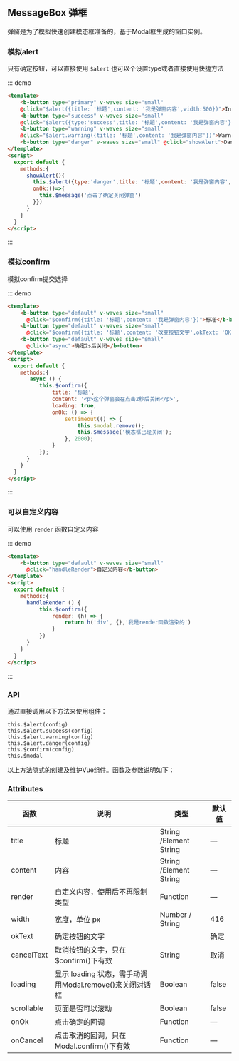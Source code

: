 ## MessageBox 弹框

<template>
    <div style="position: absolute;top:20px;right:40px;width:200px;">
      <b-anchor>
        <b-anchor-link href="#mo-nialert" title="模拟alert"></b-anchor-link>
        <b-anchor-link href="#mo-niconfirm" title="模拟confirm"></b-anchor-link>
        <b-anchor-link href="#ke-yi-zi-ding-yi-nei-rong" title="可以自定义内容"></b-anchor-link>
        <b-anchor-link href="#api" title="API"></b-anchor-link>
        <b-anchor-link href="#attributes" title="Attributes"></b-anchor-link>
      </b-anchor>
    </div>
</template>

弹窗是为了模拟快速创建模态框准备的，基于Modal框生成的窗口实例。

### 模拟alert

只有确定按钮，可以直接使用 `$alert` 也可以个设置type或者直接使用快捷方法

::: demo
```html
<template>
    <b-button type="primary" v-waves size="small" 
    @click="$alert({title: '标题',content: '我是弹窗内容',width:500})">Info</b-button>
    <b-button type="success" v-waves size="small" 
    @click="$alert({type:'success',title: '标题',content: '我是弹窗内容'})">Success</b-button>
    <b-button type="warning" v-waves size="small" 
    @click="$alert.warning({title: '标题',content: '我是弹窗内容'})">Warning</b-button>
    <b-button type="danger" v-waves size="small" @click="showAlert">Danger</b-button>
</template>
<script>
  export default {
    methods:{
      showAlert(){
        this.$alert({type:'danger',title: '标题',content: '我是弹窗内容',
        onOk:()=>{
          this.$message('点击了确定关闭弹窗')
        }})
      }
    }
  }
</script>
```
:::

### 模拟confirm

模拟confirm提交选择

::: demo
```html
<template>
    <b-button type="default" v-waves size="small" 
      @click="$confirm({title: '标题',content: '我是弹窗内容'})">标准</b-button>
    <b-button type="default" v-waves size="small" 
      @click="$confirm({title: '标题',content: '改变按钮文字',okText: 'OK',cancelText: 'Cancel'})">改变按钮文字</b-button>
    <b-button type="default" v-waves size="small" 
      @click="async">确定2s后关闭</b-button>
</template>
<script>
  export default {
    methods:{
       async () {
          this.$confirm({
              title: '标题',
              content: '<p>这个弹窗会在点击2秒后关闭</p>',
              loading: true,
              onOk: () => {
                  setTimeout(() => {
                      this.$modal.remove();
                      this.$message('模态框已经关闭');
                  }, 2000);
              }
          });
      }
    }
  }
</script>
```
:::

### 可以自定义内容

可以使用 `render` 函数自定义内容

::: demo
```html
<template>
    <b-button type="default" v-waves size="small" 
      @click="handleRender">自定义内容</b-button>
</template>
<script>
  export default {
    methods:{
      handleRender () {
          this.$confirm({
              render: (h) => {
                  return h('div', {},'我是render函数渲染的')
              }
          })
      }
    }
  }
</script>
```
:::

### API

通过直接调用以下方法来使用组件：

    this.$alert(config)
    this.$alert.success(config)
    this.$alert.warning(config)
    this.$alert.danger(config)
    this.$confirm(config)
    this.$modal
    
以上方法隐式的创建及维护Vue组件。函数及参数说明如下：

### Attributes

| 函数      | 说明    |  类型      | 默认值      |
|---------- |-------- |---------- |---------|
| title     |  标题   | String /Element String  | —  |
| content  |  内容   | String /Element String  | —  |
| render  |  自定义内容，使用后不再限制类型   | Function  | —  |
| width  |  宽度，单位 px   | Number / String  |  416  |
| okText  |  确定按钮的文字   |   | 确定 |
| cancelText  |  取消按钮的文字，只在$confirm()下有效   | String  |取消  |
| loading  |  显示 loading 状态，需手动调用Modal.remove()来关闭对话框   | Boolean  | false  |
| scrollable  |  页面是否可以滚动   | Boolean  | false  |
| onOk  |  点击确定的回调   |Function  | —  |
| onCancel  |  点击取消的回调，只在Modal.confirm()下有效   | Function  | —  |
